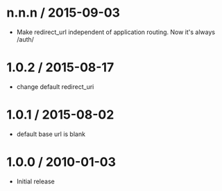 
n.n.n / 2015-09-03
==================

  * Make redirect_url independent of application routing. Now it's always /auth/

1.0.2 / 2015-08-17
==================

  * change default redirect_uri

1.0.1 / 2015-08-02
==================

  * default base url is blank

1.0.0 / 2010-01-03
==================

  * Initial release
